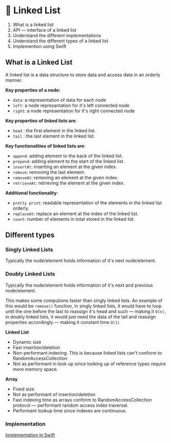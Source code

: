 # :link: Linked List

1. What is a linked list
2. API — interface of a linked list
3. Understand the different implementations
4. Understand the different types of a linked list
5. Implemention using Swift

## What is a Linked List

A linked list is a data structure to store data and access data in an orderly manner.

**Key properties of a node:** 

- `data`: a representation of data for each node
- `left`: a node represantation for it's left connected node
- `right`: a node representation for it's right connected node

**Key properties of linked lists are**:

- `head` : the first element in the linked list.
- `tail` : the last element in the linked list.

**Key functionalities of linked lists are**:

- `append`: adding element to the back of the linked list.
- `prepend`: adding element to the start of the linked list.
- `insertAt`: inserting an element at the given index.
- `remove`: removing the last element.
- `removeAt`: removing an element at the given index.
- `retrieveAt`: retrieving the element at the given index.

**Additional functionality**:

- `pretty print`: readable representation of the elements in the linked list orderly.
- `replaceAt`: replace an element at the index of the linked list.
- `count`: number of elements in total stored in the linked list.

## Different types

### Singly Linked Lists

Typically the node/element holds information of it's next node/element.

### Doubly Linked Lists

Typically the node/element holds information of it's next and previous node/element.

This makes some computions faster than singly linked lists. 
An example of this would be `remove()` function, in singly linked lists, it would have to loop until the one before the last to reassign it's head and such — making it `O(n)`, in doubly linked lists, it would just need the data of the tail and reassign properties accordingly — making it constant time `O(1)`

**Linked List**

- Dynamic size
- Fast insertion/deletion
- Non-performant indexing. This is because linked lists can't conform to RandomAccessCollection
- Not as performant in look up since looking up of reference types require more memory space.

**Array**

- Fixed size
- Not as performant of insertion/deletion
- Fast indexing time as arrays conform to RandomAccessCollection protocol — performant random access index traversal.
- Performant lookup time since indexes are continuous.

### Implementation

[Implementation in Swift](https://github.com/RinniSwift/Computer-Science-with-iOS/blob/main/DataStructures/LinkedList.playground/Contents.swift)

